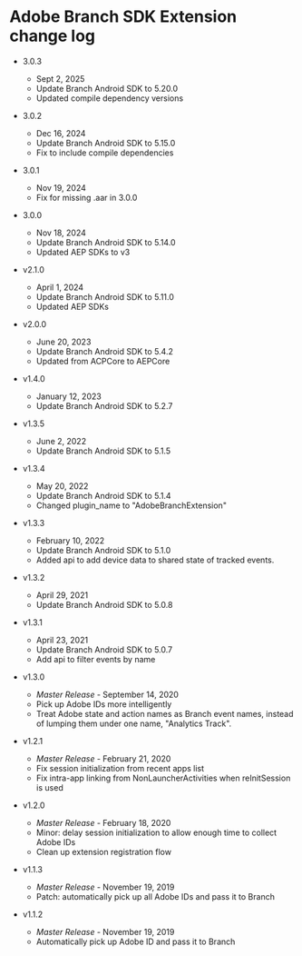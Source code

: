 # Adobe Branch SDK Extension change log

- 3.0.3
  * Sept 2, 2025
  * Update Branch Android SDK to 5.20.0
  * Updated compile dependency versions
  
- 3.0.2
  * Dec 16, 2024
  * Update Branch Android SDK to 5.15.0
  * Fix to include compile dependencies

- 3.0.1
  * Nov 19, 2024
  * Fix for missing .aar in 3.0.0

- 3.0.0
  * Nov 18, 2024
  * Update Branch Android SDK to 5.14.0
  * Updated AEP SDKs to v3

- v2.1.0
  * April 1, 2024
  * Update Branch Android SDK to 5.11.0
  * Updated AEP SDKs
  
- v2.0.0
  * June 20, 2023
  * Update Branch Android SDK to 5.4.2
  * Updated from ACPCore to AEPCore

- v1.4.0
  * January 12, 2023
  * Update Branch Android SDK to 5.2.7

- v1.3.5
  * June 2, 2022
  * Update Branch Android SDK to 5.1.5

- v1.3.4
  * May 20, 2022
  * Update Branch Android SDK to 5.1.4
  * Changed plugin_name to "AdobeBranchExtension"

- v1.3.3
  * February 10, 2022
  * Update Branch Android SDK to 5.1.0
  * Added api to add device data to shared state of tracked events.

- v1.3.2
  * April 29, 2021
  * Update Branch Android SDK to 5.0.8

- v1.3.1
  * April 23, 2021
  * Update Branch Android SDK to 5.0.7
  * Add api to filter events by name

- v1.3.0
  * _*Master Release*_ - September 14, 2020
  * Pick up Adobe IDs more intelligently
  * Treat Adobe state and action names as Branch event names, instead of lumping them under one name, "Analytics Track".

- v1.2.1
  * _*Master Release*_ - February 21, 2020
  * Fix session initialization from recent apps list
  * Fix intra-app linking from NonLauncherActivities when reInitSession is used

- v1.2.0
  * _*Master Release*_ - February 18, 2020
  * Minor: delay session initialization to allow enough time to collect Adobe IDs
  * Clean up extension registration flow

- v1.1.3
  * _*Master Release*_ - November 19, 2019
  * Patch: automatically pick up all Adobe IDs and pass it to Branch
  
- v1.1.2
  * _*Master Release*_ - November 19, 2019
  * Automatically pick up Adobe ID and pass it to Branch
